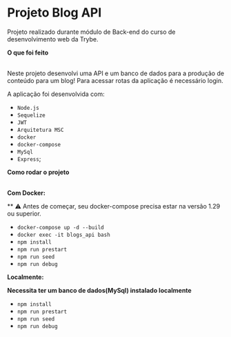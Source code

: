 # Projeto Blog API

Projeto realizado durante módulo de Back-end do curso de desenvolvimento web da Trybe.


  <summary><strong>O que foi feito</strong></summary></br>

  Neste projeto desenvolvi uma API e um banco de dados para a produção de conteúdo para um blog! Para acessar rotas da aplicação é necessário login.

  A aplicação foi desenvolvida com:

  - `Node.js`
  - `Sequelize`
  - `JWT`
  - `Arquitetura MSC`
  - `docker`
  - `docker-compose`
  - `MySql`
  - `Express`;


  <summary><strong>Como rodar o projeto</strong></summary></br>

  **Com Docker:**

  ** :warning: Antes de começar, seu docker-compose precisa estar na versão 1.29 ou superior.

- `docker-compose up -d --build`
- `docker exec -it blogs_api bash`
- `npm install`
- `npm run prestart`
- `npm run seed`
- `npm run debug`

**Localmente:**

**Necessita ter um banco de dados(MySql) instalado localmente**

- `npm install`
- `npm run prestart`
- `npm run seed`
- `npm run debug`
